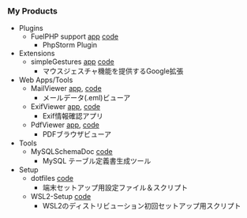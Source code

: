 <!--
**RyutaKojima/RyutaKojima** is a ✨ _special_ ✨ repository because its `README.md` (this file) appears on your GitHub profile.

Here are some ideas to get you started:

- 🔭 I’m currently working on ...
- 🌱 I’m currently learning ...
- 👯 I’m looking to collaborate on ...
- 🤔 I’m looking for help with ...
- 💬 Ask me about ...
- 📫 How to reach me: ...
- 😄 Pronouns: ...
- ⚡ Fun fact: ...
-->

### My Products

- Plugins
  - FuelPHP support [app](https://plugins.jetbrains.com/plugin/13534-fuelphp-support) [code](https://github.com/RyutaKojima/idea-php-fuelphp-plugin)
    - PhpStorm Plugin
- Extensions
  - simpleGestures [app](https://chrome.google.com/webstore/detail/simplegestures/flfminafiamnggnldfpilnfnmbgmiegn) [code](https://github.com/RyutaKojima/simpleGestures)
    - マウスジェスチャ機能を提供するGoogle拡張
- Web Apps/Tools
  - MailViewer [app](https://mail-viewer-app.vercel.app/), [code](https://github.com/RyutaKojima/mail-viewer-app)
    - メールデータ(.eml)ビューア
  - ExifViewer [app](https://ryutakojima.github.io/ExifViewer/), [code](https://github.com/RyutaKojima/ExifViewer)
    - Exif情報確認アプリ
  - PdfViewer [app](https://pdf-view-app.vercel.app/), [code](https://github.com/RyutaKojima/pdf-view-app)
    - PDFブラウザビューア
- Tools
  - MySQLSchemaDoc [code](https://github.com/RyutaKojima/MySQLSchemaDoc)
    - MySQL テーブル定義書生成ツール
- Setup
  - dotfiles [code](https://github.com/RyutaKojima/dotfiles)
    - 端末セットアップ用設定ファイル＆スクリプト
  - WSL2-Setup [code](https://github.com/RyutaKojima/WSL2-Setup)
    - WSL2のディストリビューション初回セットアップ用スクリプト
